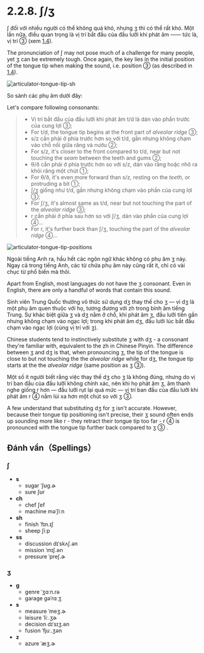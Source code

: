 # 2.2.8. <span class="pho">ʃ/ʒ</span>

<span class="pho">ʃ</span> đối với nhiều người có thể không quá khó, nhưng <span class="pho">ʒ</span> thì có thể rất khó. Một lần nữa, điều quan trọng là vị trí bắt đầu của đầu lưỡi khi phát âm —— tức là, vị trí ③ (xem [1.4](1.4-articulators)).

The pronunciation of <span class="pho">ʃ</span> may not pose much of a challenge for many people, yet <span class="pho">ʒ</span> can be extremely tough. Once again, the key lies in the initial position of the tongue tip when making the sound, i.e. position ③ (as described in [1.4](1.4-articulators)).

![articulator-tongue-tip-sh](/images/articulator-tongue-tip-sh.svg)

So sánh các phụ âm dưới đây:

Let's compare following consonants:

> - Vị trí bắt đầu của đầu lưỡi khi phát âm <span class="pho">t/d</span> là dán vào phần trước của cung lợi ③;
> - For <span class="pho">t/d</span>, the tongue tip begins at the front part of _alveolar ridge_ ③;
> - <span class="pho">s/z</span> cần phải ở phía trước hơn so với <span class="pho">t/d</span>, gần nhưng không chạm vào chỗ nối giữa răng và nướu ②;
> - For <span class="pho">s/z</span>, it's closer to the front compared to <span class="pho">t/d</span>, near but not touching the _seam_ between the teeth and gums ②;
> - <span class="pho">θ/ð</span> cần phải ở phía trước hơn so với <span class="pho">s/z</span>, dán vào răng hoặc nhô ra khỏi răng một chút ①;
> - For <span class="pho">θ/ð</span>, it's even more forward than <span class="pho">s/z</span>, resting on the _teeth_, or protruding a bit ①;
> - <span class="pho">ʃ/ʒ</span> giống như <span class="pho">t/d</span>, gần nhưng không chạm vào phần của cung lợi ③;
> - For <span class="pho">ʃ/ʒ</span>, it's almost same as <span class="pho">t/d</span>, near but not touching the part of the _alveolar ridge_ ③;
> - <span class="pho">r</span> cần phải ở phía sau hơn so với <span class="pho">ʃ/ʒ</span>, dán vào phần của cung lợi ④…
> - For <span class="pho">r</span>, it's further back than <span class="pho">ʃ/ʒ</span>, touching the part of the _alveolar ridge_ ④...

![articulator-tongue-tip-positions](/images/articulator-tongue-tip-positions.svg)

Ngoài tiếng Anh ra, hầu hết các ngôn ngữ khác không có phụ âm <span class="pho">ʒ</span> này. Ngay cả trong tiếng Anh, các từ chứa phụ âm này cũng rất ít, chỉ có vài chục từ phổ biến mà thôi.

Apart from English, most languages do not have the <span class="pho">ʒ</span> consonant. Even in English, there are only a handful of words that contain this sound.

Sinh viên Trung Quốc thường vô thức sử dụng <span class="pho">dʒ</span> thay thế cho <span class="pho">ʒ</span> — vì <span class="pho">dʒ</span> là một phụ âm quen thuộc với họ, tương đương với <span class="pho">zh</span> trong bính âm tiếng Trung. Sự khác biệt giữa <span class="pho">ʒ</span> và <span class="pho">dʒ</span> nằm ở chỗ, khi phát âm <span class="pho">ʒ</span>, đầu lưỡi tiến gần nhưng không chạm vào ngạc lợi; trong khi phát âm <span class="pho">dʒ</span>, đầu lưỡi lúc bắt đầu chạm vào ngạc lợi (cùng vị trí với <span class="pho">ʒ</span>).

Chinese students tend to instinctively substitute <span class="pho">ʒ</span> with <span class="pho">dʒ</span> - a consonant they're familiar with, equivalent to the <span class="pho">zh</span> in Chinese Pinyin. The difference between <span class="pho">ʒ</span> and <span class="pho">dʒ</span> is that, when pronouncing <span class="pho">ʒ</span>, the tip of the tongue is close to but not touching the the _alveolar ridge_ while for <span class="pho">dʒ</span>, the tongue tip starts at the the _alveolar ridge_ (same position as <span class="pho">ʒ</span> ③).

Một số ít người biết rằng việc thay thế <span class="pho">dʒ</span> cho <span class="pho">ʒ</span> là không đúng, nhưng do vị trí ban đầu của đầu lưỡi không chính xác, nên khi họ phát âm <span class="pho">ʒ</span>, âm thanh nghe giống <span class="pho">r</span> hơn — đầu lưỡi rụt lại quá mức — vị trí ban đầu của đầu lưỡi khi phát âm <span class="pho">r</span> ④ nằm lùi xa hơn một chút so với <span class="pho">ʒ</span> ③.

A few understand that substituting <span class="pho">dʒ</span> for <span class="pho">ʒ</span> isn't accurate. However, because their tongue tip positioning isn't precise, their <span class="pho">ʒ</span> sound often ends up sounding more like <span class="pho">r</span> - they retract their tongue tip too far - <span class="pho">r</span> ④ is pronounced with the tongue tip further back compared to <span class="pho">ʒ</span> ③ .

## Đánh vần（Spellings）

### <span class="pho">ʃ</span>

- **s**
  - sugar <span class="pho alt">ˈʃʊɡ.ɚ</span> <span class="speak-word-inline" data-audio-us-male="/audios/us/sugar-us-male.mp3" data-audio-us-female="/audios/us/sugar-us-female.mp3"></span>
  - sure <span class="pho alt">ʃʊr</span> <span class="speak-word-inline" data-audio-us-male="/audios/us/sure-us-male.mp3" data-audio-us-female="/audios/us/sure-us-female.mp3"></span>
- **ch**
  - chef <span class="pho alt">ʃef</span> <span class="speak-word-inline" data-audio-us-male="/audios/us/chef-us-male.mp3" data-audio-us-female="/audios/us/chef-us-female.mp3"></span>
  - machine <span class="pho alt">məˈʃiːn</span> <span class="speak-word-inline" data-audio-us-male="/audios/us/machine-us-male.mp3" data-audio-us-female="/audios/us/machine-us-female.mp3"></span>
- **sh**
  - finish <span class="pho alt">ˈfɪn.ɪʃ</span> <span class="speak-word-inline" data-audio-us-male="/audios/us/finish-us-male.mp3" data-audio-us-female="/audios/us/finish-us-female.mp3"></span>
  - sheep <span class="pho alt">ʃiːp</span> <span class="speak-word-inline" data-audio-us-male="/audios/us/sheep-us-male.mp3" data-audio-us-female="/audios/us/sheep-us-female.mp3"></span>
- **ss**
  - discussion <span class="pho alt">dɪˈskʌʃ.ən</span> <span class="speak-word-inline" data-audio-us-male="/audios/us/discussion-us-male.mp3" data-audio-us-female="/audios/us/discussion-us-female.mp3"></span>
  - mission <span class="pho alt">ˈmɪʃ.ən</span> <span class="speak-word-inline" data-audio-us-male="/audios/us/mission-us-male.mp3" data-audio-us-female="/audios/us/mission-us-female.mp3"></span>
  - pressure <span class="pho alt">ˈpreʃ.ɚ</span> <span class="speak-word-inline" data-audio-us-male="/audios/us/pressure-us-male.mp3" data-audio-us-female="/audios/us/pressure-us-female.mp3"></span>

### <span class="pho">ʒ</span>

- **g**
  - genre <span class="pho alt">ˈʒɑːn.rə</span> <span class="speak-word-inline" data-audio-us-male="/audios/us/genre-us-male.mp3" data-audio-us-female="/audios/us/genre-us-female.mp3"></span>
  - garage <span class="pho alt">ɡəˈrɑːʒ</span> <span class="speak-word-inline" data-audio-us-male="/audios/us/garage-us-male.mp3" data-audio-us-female="/audios/us/garage-us-female.mp3"></span>
- **s**
  - measure <span class="pho alt">ˈmeʒ.ɚ</span> <span class="speak-word-inline" data-audio-us-male="/audios/us/measure-us-male.mp3" data-audio-us-female="/audios/us/measure-us-female.mp3"></span>
  - leisure <span class="pho alt">ˈliː.ʒɚ</span> <span class="speak-word-inline" data-audio-us-male="/audios/us/leisure-us-male.mp3" data-audio-us-female="/audios/us/leisure-us-female.mp3"></span>
  - decision <span class="pho alt">dɪˈsɪʒ.ən</span> <span class="speak-word-inline" data-audio-us-male="/audios/us/decision-us-male.mp3" data-audio-us-female="/audios/us/decision-us-female.mp3"></span>
  - fusion <span class="pho alt">ˈfjuː.ʒən</span> <span class="speak-word-inline" data-audio-us-male="/audios/us/fusion-us-male.mp3" data-audio-us-female="/audios/us/fusion-us-female.mp3"></span>
- **z**
  - azure <span class="pho alt">ˈæʒ.ɚ</span> <span class="speak-word-inline" data-audio-us-male="/audios/us/azure-us-male.mp3" data-audio-us-female="/audios/us/azure-us-female.mp3"></span>
